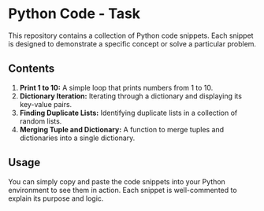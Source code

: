# Python Code - Task

This repository contains a collection of Python code snippets. Each snippet is designed to demonstrate a specific concept or solve a particular problem.

## Contents

1. **Print 1 to 10:** A simple loop that prints numbers from 1 to 10.
2. **Dictionary Iteration:** Iterating through a dictionary and displaying its key-value pairs.
3. **Finding Duplicate Lists:** Identifying duplicate lists in a collection of random lists.
4. **Merging Tuple and Dictionary:** A function to merge tuples and dictionaries into a single dictionary.


## Usage

You can simply copy and paste the code snippets into your Python environment to see them in action. Each snippet is well-commented to explain its purpose and logic.

